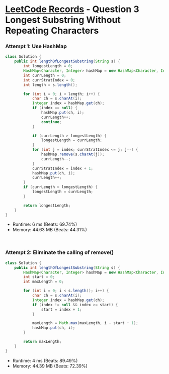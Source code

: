 # [LeetCode Records](../../README.md) - Question 3 Longest Substring Without Repeating Characters

### Attempt 1: Use HashMap
```java
class Solution {
    public int lengthOfLongestSubstring(String s) {
        int longestLength = 0;
        HashMap<Character, Integer> hashMap = new HashMap<Character, Integer>();
        int currLength = 0;
        int currStratIndex = 0;
        int length = s.length();

        for (int i = 0; i < length; i++) {
            char ch = s.charAt(i);
            Integer index = hashMap.get(ch);
            if (index == null) {
                hashMap.put(ch, i);
                currLength++;
                continue;
            }

            if (currLength > longestLength) {
                longestLength = currLength;
            }
            for (int j = index; currStratIndex <= j; j--) {
                hashMap.remove(s.charAt(j));
                currLength--;
            }
            currStratIndex = index + 1;
            hashMap.put(ch, i);
            currLength++;
        }
        if (currLength > longestLength) {
            longestLength = currLength;
        }

        return longestLength;
    }
}
```
- Runtime: 6 ms (Beats: 69.74%)
- Memory: 44.63 MB (Beats: 44.31%)

<br>

### Attempt 2: Eliminate the calling of remove()
```java
class Solution {
    public int lengthOfLongestSubstring(String s) {
        HashMap<Character, Integer> hashMap = new HashMap<Character, Integer>();
        int start = 0;
        int maxLength = 0;

        for (int i = 0; i < s.length(); i++) {
            char ch = s.charAt(i);
            Integer index = hashMap.get(ch);
            if (index != null && index >= start) {
                start = index + 1;
            }

            maxLength = Math.max(maxLength, i - start + 1);
            hashMap.put(ch, i);
        }

        return maxLength;
    }
}
```
- Runtime: 4 ms (Beats: 89.49%)
- Memory: 44.39 MB (Beats: 72.39%)

<br>
